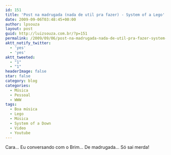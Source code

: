 ```yaml
---
id: 151
title: 'Post na madrugada (nada de util pra fazer) - System of a Lego'
date: 2009-09-06T03:48:45+00:00
author: lpsouza
layout: post
guid: http://luizsouza.com.br/?p=151
permalink: /2009/09/06/post-na-madrugada-nada-de-util-pra-fazer-system-of-a-lego/
aktt_notify_twitter:
  - 'yes'
  - 'yes'
aktt_tweeted:
  - "1"
  - "1"
headerImage: false
star: false
category: blog
categories:
  - Música
  - Pessoal
  - WWW
tags:
  - Boa música
  - Lego
  - Música
  - System of a Down
  - Video
  - Youtube
---
```

Cara... Eu conversando com o Brim... De madrugada... Só sai merda!